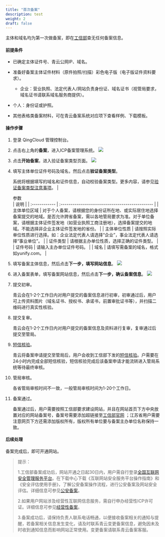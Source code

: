 ```yaml
---
title: "首次备案"
description: test
weight: 2
draft: false
---
```




主体和域名均为第一次做备案，即在[工信部](https://beian.miit.gov.cn/)查无任何备案信息。

#### 前提条件

- 已确定主体证件号、青云公网IP、域名。

- 准备好备案主体证件材料（原件拍照/扫描）彩色电子版（电子版证件资料要求）。

  - 企业：营业执照、法定代表人/网站负责身份证、域名证书（视管局要求，域名证书请联系域名服务商提供）。
- 个人：身份证或护照。
  
- 其他表格类备案材料，可在青云备案系统对应项下查看样例、下载模板。


#### 操作步骤

1. 登录 QingCloud 管理控制台。

2. 点击右上角的**备案**，进入ICP备案管理系统。
![](../../_images/icp_management.png)

3. 点击**开始备案**，进入验证备案类型页面。
    ![](../../_images/verify_record_type.png)

4. 填写主体单位证件号码及域名，然后点击**验证备案类型**。

   系统将根据填写的域名和证件信息，自动校验备案类型。更多内容，请参见[验证备案类型注意事项](../../intro/type/)。
| <div style="width:100px">参数</div>  | 说明                       |
| :------------ | :----------------------------------------------- |
| 主体单位区域 | 对于个人备案，请根据您的身份证所在地、或实际居住地选择备案提交的地域。是否允许跨省备案，需以各地管局要求为准。对于单位备案，请根据主体证件签发地（如营业执照工商注册地），选择备案提交的地域。不能选择非企业主体证件签发地的省份。 |
| 主体单位性质 | 请按照实际单位性质进行选择。如：企业法定代表人请选择“企业”，事业法定代表人请选择“事业单位”。 |
| 证件类型     | 请根据主办单位性质，选择正确的证件类型。               |
| 证件号码     | 请输入主办单位证件号码。                            |
| 域名         | 请填写需备案的域名，格式如yunify.com。              |

5. 填写备案主体信息，然后点击**下一步，填写网站信息**。
   ![](../../_images/step2.png)
6. 进入备案表单，填写备案网站信息，然后点击**下一步，确认备案信息**。
   ![](../../_images/step3.png)
5. 提交初审。

   青云会在1-2个工作日内对用户提交的备案信息进行初审，初审通过后，用户可上传资料图片（域名证书、授权书、承诺书，前置审批证书等），并扫描二维码进行真实性核验。

6. 提交复审。

   青云会在1-2个工作日内对用户提交的备案信息及资料进行复审，复审通过后提交至管局。

7. [短信核验](../filing_sm_check/)。

   青云将备案申请提交至管局后，用户会收到工信部下发的[短信核验](../filing_sm_check/)。户需要在24小时内完成全部短信核验，短信核验完成后该备案申请才能流转进入管局系统等待最终审核。

8. 管局审核。

   各省管局审核时间不一致，一般管局审核时间为1-20个工作日。

9. 备案通过。

   备案通过后，用户需要按照工信部要求建设网站，并且在网站首页下方中央放置对应的网站备案号，备案号需要添加超链接至[工信部官网](https://beian.miit.gov.cn/) ；江苏省用户需要注意网页下方还需添加版权所有，版权所有单位要与备案主办单位名称保持一致。


#### 后续处理

备案完成后，即可开通网站。

>  提示：
>
> 1.工信部备案成功后，网站开通之日起30日内，用户需自行登录[全国互联网安全管理服务平台](http://www.beian.gov.cn/portal/index.do)。在下载中心下载《互联网站安全服务平台操作指南》和《安全评估使用手册》，了解公安备案操作流程，进行公安备案及网站安全评估。详细信息可参见[公安备案](../../filing/public_filing/)。
>
> 2.如果用户网站涉及经营性互联网信息服务，需自行申办经营性ICP许可证。详细信息可参见[经营性备案](../../filing/operational_filing/)。
>
> 3.备案成功后，请保持负责人联系电话畅通，以便接收备案相关的通知与提醒，若备案相关信息发生变化，请及时联系青云变更备案信息，避免因未及时收到通知信息而影响网站正常使用。变更备案请联系青云备案客服。